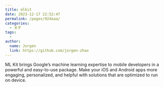 ```yaml
---
title: mlkit
date: 2023-12-17 22:52:47
permalink: /pages/924aaa/
categories:
  - 关于
tags:
  - 
author: 
  name: Jorgen
  link: https://github.com/jorgen-zhao
---
```

ML Kit brings Google’s machine learning expertise to mobile developers in a powerful and easy-to-use package. Make your iOS and Android apps more engaging, personalized, and helpful with solutions that are optimized to run on device.